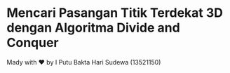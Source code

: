 # Mencari Pasangan Titik Terdekat 3D dengan Algoritma Divide and Conquer

Mady with ❤️ by I Putu Bakta Hari Sudewa (13521150)